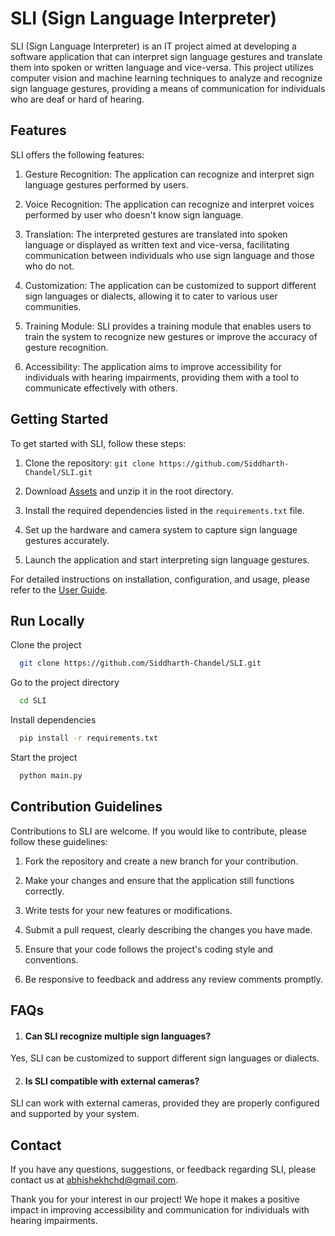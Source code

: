 # SLI (Sign Language Interpreter)

SLI (Sign Language Interpreter) is an IT project aimed at developing a software application that can interpret sign language gestures and translate them into spoken or written language and vice-versa. This project utilizes computer vision and machine learning techniques to analyze and recognize sign language gestures, providing a means of communication for individuals who are deaf or hard of hearing.

## Features

SLI offers the following features:

1. Gesture Recognition: The application can recognize and interpret sign language gestures performed by users.

2. Voice Recognition: The application can recognize and interpret voices performed by user who doesn't know sign language.

3. Translation: The interpreted gestures are translated into spoken language or displayed as written text and vice-versa, facilitating communication between individuals who use sign language and those who do not.

4. Customization: The application can be customized to support different sign languages or dialects, allowing it to cater to various user communities.

5. Training Module: SLI provides a training module that enables users to train the system to recognize new gestures or improve the accuracy of gesture recognition.

6. Accessibility: The application aims to improve accessibility for individuals with hearing impairments, providing them with a tool to communicate effectively with others.

## Getting Started

To get started with SLI, follow these steps:

1. Clone the repository: `git clone https://github.com/Siddharth-Chandel/SLI.git`

2. Download [Assets](https://drive.google.com/file/d/1-4jEROk_UR_UG2OlA6MZh9Em1BchEUGy/view?usp=sharing) and unzip it in the root directory.

3. Install the required dependencies listed in the `requirements.txt` file.

4. Set up the hardware and camera system to capture sign language gestures accurately.

5. Launch the application and start interpreting sign language gestures.


For detailed instructions on installation, configuration, and usage, please refer to the [User Guide](user-guide.md).


## Run Locally

Clone the project

```bash
  git clone https://github.com/Siddharth-Chandel/SLI.git
```

Go to the project directory

```bash
  cd SLI
```

Install dependencies

```bash
  pip install -r requirements.txt
```

Start the project

```bash
  python main.py
```


## Contribution Guidelines

Contributions to SLI are welcome. If you would like to contribute, please follow these guidelines:

1. Fork the repository and create a new branch for your contribution.

2. Make your changes and ensure that the application still functions correctly.

3. Write tests for your new features or modifications.

4. Submit a pull request, clearly describing the changes you have made.

5. Ensure that your code follows the project's coding style and conventions.

6. Be responsive to feedback and address any review comments promptly.

## FAQs

1. #### Can SLI recognize multiple sign languages?

Yes, SLI can be customized to support different sign languages or dialects.

2. #### Is SLI compatible with external cameras?

SLI can work with external cameras, provided they are properly configured and supported by your system.

## Contact

If you have any questions, suggestions, or feedback regarding SLI, please contact us at abhishekhchd@gmail.com.

Thank you for your interest in our project! We hope it makes a positive impact in improving accessibility and communication for individuals with hearing impairments.
